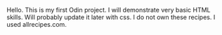 Hello.
This is my first Odin project.
I will demonstrate very basic HTML skills.
Will probably update it later with css.
I do not own these recipes. I used allrecipes.com.